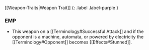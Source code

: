 
[[Weapon-Traits|Weapon Trait]]
{: .label .label-purple }

### EMP
* This weapon on a [[Terminology#Successful Attack]] and if the opponent is a machine, automata, or powered by electricity the [[Terminology#Opponent]] becomes [[Effects#Stunned]].